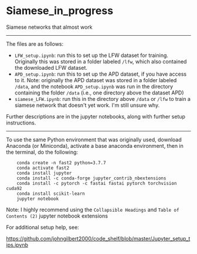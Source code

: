 # Siamese_in_progress
Siamese networks that almost work

<hr>

The files are as follows:

- `LFW_setup.ipynb`: run this to set up the LFW dataset for training. Originally this was stored in a folder labeled `/lfw`, which also contained the downloaded LFW dataset.
- `APD_setup.ipynb`: run this to set up the APD dataset, if you have access to it. Note: originally the APD dataset was stored in a folder labeled `/data`, and the notebook `APD_setup.ipynb` was run in the directory containing the folder `/data` (i.e., one directory above the dataset APD)
- `siamese_LFW.ipynb`: run this in the directory above `/data` or `/lfw` to train a siamese network that doesn't yet work. I'm still unsure why.

Further descriptions are in the jupyter notebooks, along with further setup instructions.

<hr>

To use the same Python environment that was originally used, download Anaconda (or Miniconda), activate a base anaconda environment, then in the terminal, do the following:

```
    conda create -n fast2 python=3.7.7
    conda activate fast2
    conda install jupyter
    conda install -c conda-forge jupyter_contrib_nbextensions
    conda install -c pytorch -c fastai fastai pytorch torchvision cuda92
    conda install scikit-learn
    jupyter notebook
```
Note: I highly recommend using the `Collapsible Headings` and `Table of Contents (2)` jupyter notebook extensions

For additional setup help, see:

https://github.com/johngilbert2000/code_shelf/blob/master/Jupyter_setup_tips.ipynb



